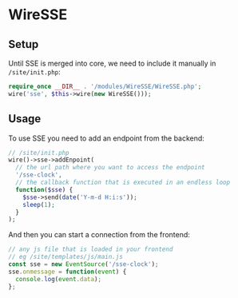 # WireSSE

## Setup

Until SSE is merged into core, we need to include it manually in `/site/init.php`:

```php
require_once __DIR__ . '/modules/WireSSE/WireSSE.php';
wire('sse', $this->wire(new WireSSE()));
```

## Usage

To use SSE you need to add an endpoint from the backend:

```php
// /site/init.php
wire()->sse->addEnpoint(
  // the url path where you want to access the endpoint
  '/sse-clock',
  // the callback function that is executed in an endless loop
  function($sse) {
    $sse->send(date('Y-m-d H:i:s'));
    sleep(1);
  }
);
```

And then you can start a connection from the frontend:

```js
// any js file that is loaded in your frontend
// eg /site/templates/js/main.js
const sse = new EventSource('/sse-clock');
sse.onmessage = function(event) {
  console.log(event.data);
};
```
